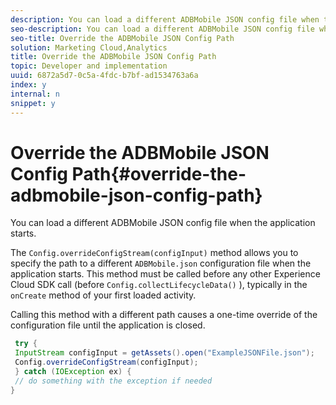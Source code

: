 ```yaml
---
description: You can load a different ADBMobile JSON config file when the application starts.
seo-description: You can load a different ADBMobile JSON config file when the application starts.
seo-title: Override the ADBMobile JSON Config Path
solution: Marketing Cloud,Analytics
title: Override the ADBMobile JSON Config Path
topic: Developer and implementation
uuid: 6872a5d7-0c5a-4fdc-b7bf-ad1534763a6a
index: y
internal: n
snippet: y
---
```


# Override the ADBMobile JSON Config Path{#override-the-adbmobile-json-config-path}

You can load a different ADBMobile JSON config file when the application starts.

The `Config.overrideConfigStream(configInput)` method allows you to specify the path to a different `ADBMobile.json` configuration file when the application starts. This method must be called before any other Experience Cloud SDK call (before `Config.collectLifecycleData()` ), typically in the `onCreate` method of your first loaded activity.

Calling this method with a different path causes a one-time override of the configuration file until the application is closed.

```java
 try { 
 InputStream configInput = getAssets().open("ExampleJSONFile.json"); 
 Config.overrideConfigStream(configInput); 
 } catch (IOException ex) { 
 // do something with the exception if needed 
}
```

